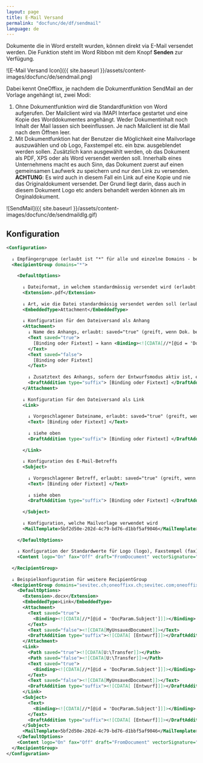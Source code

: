 ```yaml
---
layout: page
title: E-Mail Versand
permalink: "docfunc/de/df/sendmail"
language: de
---
```


Dokumente die in Word erstellt wurden, können direkt via E-Mail versendet werden. Die Funktion steht im Word Ribbon mit dem Knopf **Senden** zur Verfügung.

![E-Mail Versand Icon]({{ site.baseurl }}/assets/content-images/docfunc/de/sendmail.png)

Dabei kennt OneOffixx, je nachdem die Dokumentfunktion SendMail an der Vorlage angehängt ist, zwei Modi:
1. Ohne Dokumentfunktion wird die Standardfunktion von Word aufgerufen. Der Mailclient wird via IMAPI Interface gestartet und eine Kopie des Worddokumentes angehängt. Weder Dokumentinhalt noch Inhalt der Mail lassen sich beeinflussen. Je nach Mailclient ist die Mail nach dem Öffnen leer.
1. Mit Dokumentfunktion hat der Benutzer die Möglichkeit eine Mailvorlage auszuwählen und ob Logo, Faxstempel etc. ein bzw. ausgeblendet werden sollen. Zusätzlich kann ausgewählt werden, ob das Dokument als PDF, XPS oder als Word versendet werden soll. Innerhalb eines Unternehmens macht es auch Sinn, das Dokument zuerst auf einen gemeinsamen Laufwerk zu speichern und nur den Link zu versenden. **ACHTUNG**: Es wird auch in diesem Fall ein Link auf eine Kopie und nie das Originaldokument versendet. Der Grund liegt darin, dass auch in diesem Dokument Logo etc anders behandelt werden können als im Orginaldokument.

![SendMail]({{ site.baseurl }}/assets/content-images/docfunc/de/sendmaildlg.gif)

## Konfiguration

```xml
<Configuration>
  
  ↓ Empfängergruppe (erlaubt ist "*" für alle und einzelne Domains - bei mehreren mit Semikolon getrennt (z. B. "sevitec.ch;oneoffixx.com") :
  <RecipientGroup domains="*">
    
    <DefaultOptions>
      
      ↓ Dateiformat, in welchem standardmässig versendet wird (erlaubt: '.pdf', '.xps' und '.docx'-9
      <Extension>.pdf</Extension>
      
      ↓ Art, wie die Datei standardmässig versendet werden soll (erlaubt: 'Attachement' = als Anhang und 'Link' = als Link auf ein Dateipfad)
      <EmbeddedType>Attachment</EmbeddedType>
      
      ↓ Konfiguration für den Dateiversand als Anhang
      <Attachment>
        ↓ Name des Anhangs, erlaubt: saved="true" (greift, wenn Dok. bereits gespeichert wurde), saved="false" (greift, wenn Dok. noch nicht gespeichert wurde), 'saved' kann auch weggelassen werden
        <Text saved="true">
          [Binding oder Fixtext] → kann <Binding><![CDATA[//*[@id = 'DocParam.Subject']]]></Binding> enthalten oder direkt <![CDATA[FIXTEXT]]>
        </Text>
        <Text saved="false">
          [Binding oder Fixtext]
        </Text>
        
        ↓ Zusatztext des Anhangs, sofern der Entwurfsmodus aktiv ist, erlaubt: type="prefix" für vorangestellt oder type="suffix" für nachgestellt
        <DraftAddition type="suffix"> [Binding oder Fixtext] </DraftAddition>
      </Attachment>
      
      ↓ Konfiguration für den Dateiversand als Link
      <Link>
        
        ↓ Vorgeschlagener Dateiname, erlaubt: saved="true" (greift, wenn Dok. bereits gespeichert wurde), saved="false" (greift, wenn Dok. noch nicht gespeichert wurde), 'saved' kann auch weggelassen werden
        <Text> [Binding oder Fixtext] </Text>
        
        ↓ siehe oben
        <DraftAddition type="suffix"> [Binding oder Fixtext] </DraftAddition>
        
      </Link>
      
      ↓ Konfiguration des E-Mail-Betreffs
      <Subject>
        
        ↓ Vorgeschlagener Betreff, erlaubt: saved="true" (greift, wenn Dok. bereits gespeichert wurde), saved="false" (greift, wenn Dok. noch nicht gespeichert wurde), 'saved' kann auch weggelassen werden
        <Text> [Binding oder Fixtext] </Text>
        
        ↓ siehe oben
        <DraftAddition type="suffix"> [Binding oder Fixtext] </DraftAddition>
        
      </Subject>
      
      ↓ Konfiguration, welche Mailvorlage verwendet wird
      <MailTemplate>5bf2d50e-202d-4c79-bd76-d1bbf5af9046</MailTemplate>
      
    </DefaultOptions>
    
    ↓ Konfiguration der Standardwerte für Logo (logo), Faxstempel (fax), Entwurfsstempel (draft), Vektorsignatur (vectorSignature) und Kampagne (campaign) ein / aus. (erlaubt: 'On' für immer ein, 'Off' für immer aus oder 'FormDocument' für Übernahme des Zustands aus Dokument
    <Content logo="On" fax="Off" draft="FromDocument" vectorSignature="FromDocument" campaign="FromDocument" />
  
  </RecipientGroup>
  
  ↓ Beispielkonfiguration für weitere RecipientGroup
  <RecipientGroup domains="sevitec.ch;oneoffixx.ch;sevitec.com;oneoffixx.com">
    <DefaultOptions>
      <Extension>.docx</Extension>
      <EmbeddedType>Link</EmbeddedType>
      <Attachment>
        <Text saved="true">
          <Binding><![CDATA[//*[@id = 'DocParam.Subject']]]></Binding>
        </Text>
        <Text saved="false"><![CDATA[MyUnsavedDocument]]></Text>
        <DraftAddition type="suffix"><![CDATA[ [Entwurf]]]></DraftAddition>
      </Attachment>
      <Link>
        <Path saved="true"><![CDATA[U:\Transfer]]></Path>
        <Path saved="false"><![CDATA[U:\Transfer]]></Path>
        <Text saved="true">
          <Binding><![CDATA[//*[@id = 'DocParam.Subject']]]></Binding>
        </Text>
        <Text saved="false"><![CDATA[MyUnsavedDocument]]></Text>
        <DraftAddition type="suffix"><![CDATA[ [Entwurf]]]></DraftAddition>
      </Link>
      <Subject>
        <Text>
          <Binding><![CDATA[//*[@id = 'DocParam.Subject']]]></Binding>
        </Text>
        <DraftAddition type="suffix"><![CDATA[ [Entwurf]]]></DraftAddition>
      </Subject>
      <MailTemplate>5bf2d50e-202d-4c79-bd76-d1bbf5af9046</MailTemplate>
    </DefaultOptions>
    <Content logo="On" fax="Off" draft="FromDocument" vectorSignature="FromDocument" campaign="FromDocument" />
  </RecipientGroup>
</Configuration>
                
```